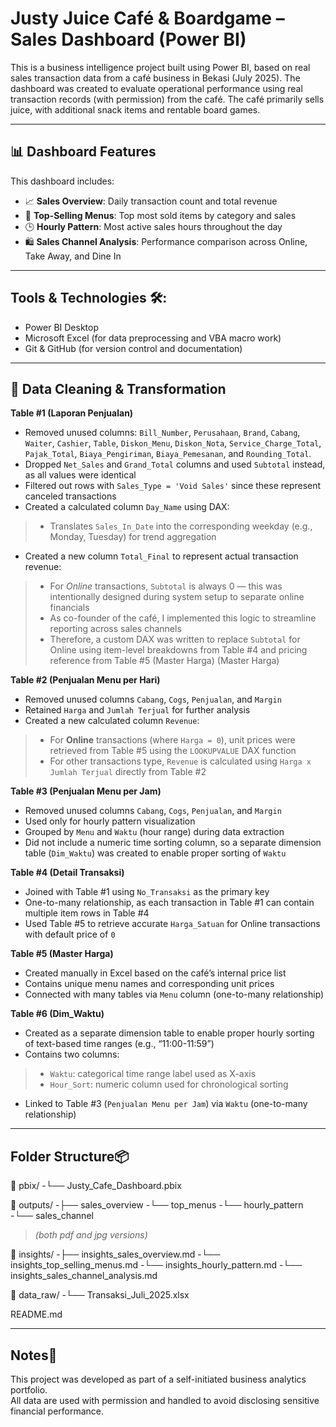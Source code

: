 # Justy Juice Café & Boardgame – Sales Dashboard (Power BI)

This is a business intelligence project built using Power BI, based on real sales transaction data from a café business in Bekasi (July 2025). The dashboard was created to evaluate operational performance using real transaction records (with permission) from the café. The café primarily sells juice, with additional snack items and rentable board games.

---

## 📊 Dashboard Features

This dashboard includes:

-	📈 **Sales Overview**: Daily transaction count and total revenue
-	🧃 **Top-Selling Menus**: Top most sold items by category and sales
-	🕒 **Hourly Pattern**: Most active sales hours throughout the day
-	🛍️ **Sales Channel Analysis**: Performance comparison across Online, Take Away, and Dine In

---

## Tools & Technologies 🛠️:

-	Power BI Desktop
-	Microsoft Excel (for data preprocessing and VBA macro work)
-	Git & GitHub (for version control and documentation)

---

## 🔄 Data Cleaning & Transformation

**Table #1 (Laporan Penjualan)**

-	Removed unused columns: `Bill_Number`, `Perusahaan`, `Brand`, `Cabang`, `Waiter`, `Cashier`, `Table`, `Diskon_Menu`, `Diskon_Nota`, `Service_Charge_Total`, `Pajak_Total`, `Biaya_Pengiriman`, `Biaya_Pemesanan`, and `Rounding_Total`.
-	Dropped `Net_Sales` and `Grand_Total` columns and used `Subtotal` instead, as all values were identical
-	Filtered out rows with `Sales_Type = 'Void Sales'` since these represent canceled transactions
-	Created a calculated column `Day_Name` using DAX:
> -	Translates `Sales_In_Date` into the corresponding weekday (e.g., Monday, Tuesday) for trend aggregation
-	Created a new column `Total_Final` to represent actual transaction revenue:
> -	For *Online* transactions, `Subtotal` is always 0 — this was intentionally designed during system setup to separate online financials
> -	As co-founder of the café, I implemented this logic to streamline reporting across sales channels
> -	Therefore, a custom DAX was written to replace `Subtotal` for Online using item-level breakdowns from Table #4 and pricing reference from Table #5 (Master Harga) (Master Harga)

**Table #2 (Penjualan Menu per Hari)**

-	Removed unused columns `Cabang`, `Cogs`, `Penjualan`, and `Margin`
-	Retained `Harga` and `Jumlah Terjual` for further analysis
-	Created a new calculated column `Revenue`:
> -	For **Online** transactions (where `Harga = 0`), unit prices were retrieved from Table #5 using the `LOOKUPVALUE` DAX function
> -	For other transactions type, `Revenue` is calculated using `Harga x Jumlah Terjual` directly from Table #2

**Table #3 (Penjualan Menu per Jam)**

-	Removed unused columns `Cabang`, `Cogs`, `Penjualan`, and `Margin`
-	Used only for hourly pattern visualization
-	Grouped by `Menu` and `Waktu` (hour range) during data extraction
-	Did not include a numeric time sorting column, so a separate dimension table (`Dim_Waktu`) was created to enable proper sorting of `Waktu`

**Table #4 (Detail Transaksi)**

-	Joined with Table #1 using `No_Transaksi` as the primary key
-	One-to-many relationship, as each transaction in Table #1 can contain multiple item rows in Table #4
-	Used Table #5 to retrieve accurate `Harga_Satuan` for Online transactions with default price of `0`

**Table #5 (Master Harga)**

-	Created manually in Excel based on the café’s internal price list
-	Contains unique menu names and corresponding unit prices
-	Connected with many tables via `Menu` column (one-to-many relationship)

**Table #6 (Dim_Waktu)**

-	Created as a separate dimension table to enable proper hourly sorting of text-based time ranges (e.g., “11:00-11:59”)
-	Contains two columns:
> -	`Waktu`: categorical time range label used as X-axis
> -	`Hour_Sort`: numeric column used for chronological sorting
-	Linked to Table #3 (`Penjualan Menu per Jam`) via `Waktu` (one-to-many relationship)

---

## Folder Structure📦

📁 pbix/
-└── Justy_Cafe_Dashboard.pbix

📁 outputs/
-├── sales_overview
-└── top_menus
-└── hourly_pattern
-└── sales_channel
> _(both pdf and jpg versions)_

📁 insights/
-├── insights_sales_overview.md
-└── insights_top_selling_menus.md
-└── insights_hourly_pattern.md
-└── insights_sales_channel_analysis.md

📁 data_raw/
-└── Transaksi_Juli_2025.xlsx

README.md

---

## Notes📌

This project was developed as part of a self-initiated business analytics portfolio.  
All data are used with permission and handled to avoid disclosing sensitive financial performance.
